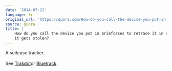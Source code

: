 ```yaml
---
date: '2014-07-22'
language: fr
original_url: 'https://quora.com/How-do-you-call-the-device-you-put-in-briefcases-to-retrace-it-in-case-it-gets-stolen/answer/Clément-Renaud'
source: quora
title: |
    How do you call the device you put in briefcases to retrace it in case
    it gets stolen?
---
```


A suitcase tracker.\
\
See [Trakdot](http://www.trakdot.com/en)or
[Bluetrack](http://bluetrackgpstrackers.co.uk/shop/gps-trackers/bluetrack-prime-1-gps-tracker/).
